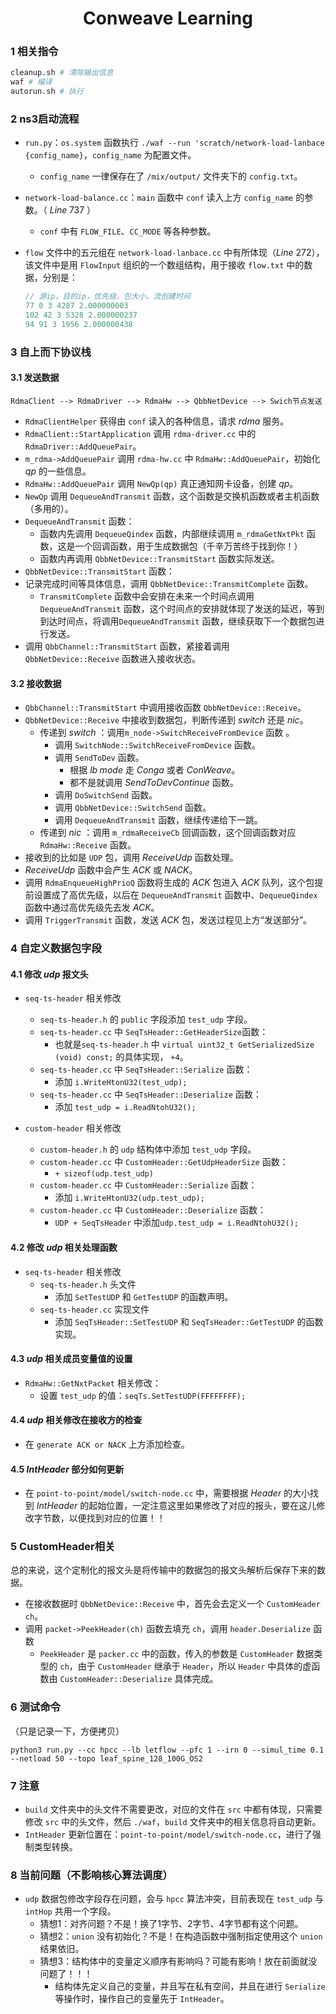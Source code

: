 <center><h1>Conweave Learning</h1></center>

### 1  相关指令

```bash
cleanup.sh # 清除输出信息
waf # 编译
autorun.sh # 执行
```



### 2  ns3启动流程

- `run.py`：`os.system` 函数执行 `./waf --run 'scratch/network-load-lanbace {config_name}`，`config_name` 为配置文件。

  - `config_name` 一律保存在了 `/mix/output/` 文件夹下的 `config.txt`。

- `network-load-balance.cc`：`main` 函数中 `conf` 读入上方 `config_name` 的参数。（ $Line\;737$ ）
  - `conf` 中有 `FLOW_FILE`、`CC_MODE` 等各种参数。

- `flow` 文件中的五元组在 `network-load-lanbace.cc` 中有所体现（$Line \ 272$），该文件中是用 `FlowInput` 组织的一个数组结构，用于接收 `flow.txt` 中的数据，分别是：

  ```cpp
  // 源ip，目的ip，优先级，包大小，流创建时间
  77 0 3 4287 2.000000003
  102 42 3 5328 2.000000237
  94 91 3 1956 2.000000438
  ```



### 3  自上而下协议栈

#### 3.1  发送数据

``` 
RdmaClient --> RdmaDriver --> RdmaHw --> QbbNetDevice --> Swich节点发送
```

- `RdmaClientHelper` 获得由 `conf` 读入的各种信息，请求 $rdma$ 服务。
- `RdmaClient::StartApplication` 调用 `rdma-driver.cc` 中的 `RdmaDriver::AddQueuePair`。
- `m_rdma->AddQueuePair` 调用 `rdma-hw.cc` 中 `RdmaHw::AddQueuePair`，初始化 $qp$ 的一些信息。
- `RdmaHw::AddQueuePair` 调用 `NewQp(qp)` 真正通知网卡设备，创建 $qp$。
- `NewQp` 调用 `DequeueAndTransmit` 函数，这个函数是交换机函数或者主机函数（多用的）。
- `DequeueAndTransmit` 函数：
  - 函数内先调用 `DequeueQindex` 函数，内部继续调用 `m_rdmaGetNxtPkt` 函数，这是一个回调函数，用于生成数据包（千辛万苦终于找到你！）
  - 函数内再调用 `QbbNetDevice::TransmitStart` 函数实际发送。
-  `QbbNetDevice::TransmitStart` 函数：
  - 记录完成时间等具体信息，调用 `QbbNetDevice::TransmitComplete` 函数。
    - `TransmitComplete` 函数中会安排在未来一个时间点调用 `DequeueAndTransmit` 函数，这个时间点的安排就体现了发送的延迟，等到到达时间点，将调用`DequeueAndTransmit` 函数，继续获取下一个数据包进行发送。
  - 调用 `QbbChannel::TransmitStart` 函数，紧接着调用 `QbbNetDevice::Receive` 函数进入接收状态。



#### 3.2  接收数据

- `QbbChannel::TransmitStart` 中调用接收函数 `QbbNetDevice::Receive`。
- `QbbNetDevice::Receive` 中接收到数据包，判断传递到 $switch$ 还是 $nic$。
  - 传递到 $switch$ ：调用`m_node->SwitchReceiveFromDevice` 函数 。
    - 调用 `SwitchNode::SwitchReceiveFromDevice` 函数。
    - 调用 `SendToDev` 函数。
      - 根据 $lb\;mode$ 走 $Conga$ 或者 $ConWeave$。
      - 都不是就调用 $SendToDevContinue$ 函数。
    - 调用 `DoSwitchSend` 函数。
    - 调用 `QbbNetDevice::SwitchSend` 函数。
    - 调用 `DequeueAndTransmit` 函数，继续传递给下一跳。
  - 传递到 $nic$ ：调用 `m_rdmaReceiveCb` 回调函数，这个回调函数对应 `RdmaHw::Receive` 函数。
- 接收到的比如是 `UDP` 包，调用 $ReceiveUdp$ 函数处理。
- $ReceiveUdp$ 函数中会产生 $ACK$ 或 $NACK$。
- 调用 `RdmaEnqueueHighPrioQ`  函数将生成的 $ACK$ 包进入 $ACK$ 队列，这个包提前设置成了高优先级，以后在 `DequeueAndTransmit` 函数中、`DequeueQindex` 函数中通过高优先级先去发 $ACK$。
- 调用 `TriggerTransmit` 函数，发送 $ACK$ 包，发送过程见上方“发送部分”。



### 4  自定义数据包字段

#### 4.1  修改 $udp$ 报文头

- `seq-ts-header` 相关修改

  - `seq-ts-header.h` 的 `public` 字段添加 `test_udp` 字段。
  - `seq-ts-header.cc` 中 `SeqTsHeader::GetHeaderSize`函数：
    - 也就是`seq-ts-header.h` 中 `virtual uint32_t GetSerializedSize (void) const;` 的具体实现， `+4`。
  - `seq-ts-header.cc` 中 `SeqTsHeader::Serialize` 函数：
    - 添加 `i.WriteHtonU32(test_udp);` 
  - `seq-ts-header.cc` 中 `SeqTsHeader::Deserialize` 函数：
    - 添加 `test_udp = i.ReadNtohU32();`

  

- `custom-header` 相关修改

  - `custom-header.h` 的 `udp` 结构体中添加 `test_udp` 字段。
  - `custom-header.cc` 中 `CustomHeader::GetUdpHeaderSize` 函数：
    - `+ sizeof(udp.test_udp)`
  - `custom-header.cc` 中 `CustomHeader::Serialize` 函数：
    - 添加 `i.WriteHtonU32(udp.test_udp);`
  - `custom-header.cc` 中 `CustomHeader::Deserialize` 函数：
    -  `UDP + SeqTsHeader` 中添加`udp.test_udp = i.ReadNtohU32();`



#### 4.2  修改 $udp$ 相关处理函数

- `seq-ts-header` 相关修改
  - `seq-ts-header.h` 头文件
    - 添加 `SetTestUDP` 和 `GetTestUDP` 的函数声明。
  - `seq-ts-header.cc` 实现文件
    - 添加 `SeqTsHeader::SetTestUDP` 和 `SeqTsHeader::GetTestUDP` 的函数实现。



#### 4.3  $udp$ 相关成员变量值的设置

- `RdmaHw::GetNxtPacket` 相关修改：
  - 设置 `test_udp` 的值：`seqTs.SetTestUDP(FFFFFFFF);` 



#### 4.4  $udp$ 相关修改在接收方的检查

- 在 `generate ACK or NACK` 上方添加检查。



#### 4.5  $IntHeader$ 部分如何更新

- 在 `point-to-point/model/switch-node.cc` 中，需要根据 $Header$ 的大小找到 $IntHeader$ 的起始位置，一定注意这里如果修改了对应的报头，要在这儿修改字节数，以便找到对应的位置！！



### 5  CustomHeader相关

总的来说，这个定制化的报文头是将传输中的数据包的报文头解析后保存下来的数据。

- 在接收数据时 `QbbNetDevice::Receive` 中，首先会去定义一个 `CustomHeader ch`。
- 调用 `packet->PeekHeader(ch)` 函数去填充 `ch`，调用 `header.Deserialize` 函数
  - `PeekHeader` 是 `packer.cc` 中的函数，传入的参数是 `CustomHeader` 数据类型的 `ch`，由于 `CustomHeader` 继承于 `Header`，所以 `Header` 中具体的虚函数由 `CustomHeader::Deserialize` 具体完成。



### 6  测试命令

（只是记录一下，方便拷贝）

```shell
python3 run.py --cc hpcc --lb letflow --pfc 1 --irn 0 --simul_time 0.1 --netload 50 --topo leaf_spine_128_100G_OS2
```



### 7  注意

- `build` 文件夹中的头文件不需要更改，对应的文件在 `src` 中都有体现，只需要修改 `src` 中的头文件，然后 `./waf`，`build` 文件夹中的相关信息将自动更新。
- `IntHeader` 更新位置在：`point-to-point/model/switch-node.cc`，进行了强制类型转换。



### 8  当前问题（不影响核心算法调度）

- `udp` 数据包修改字段存在问题，会与 `hpcc` 算法冲突，目前表现在 `test_udp` 与 `intHop` 共用一个字段。
  - 猜想1：对齐问题？不是！换了1字节、2字节、4字节都有这个问题。
  - 猜想2：`union` 没有初始化？不是！在构造函数中强制指定使用这个 `union` 结果依旧。
  - 猜想3：结构体中的变量定义顺序有影响吗？可能有影响！放在前面就没问题了！！！
    - 结构体先定义自己的变量，并且写在私有空间，并且在进行 `Serialize` 等操作时，操作自己的变量先于 `IntHeader`。
